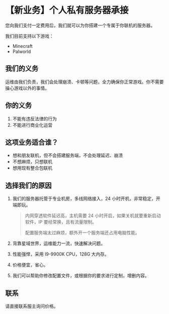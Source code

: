 # 【新业务】个人私有服务器承接

您向我们支付一定费用后，我们就可以为你搭建一个专属于你联机的服务器。

我们目前支持以下游戏：

- Minecraft
- Palworld

## 我们的义务

运维由我们负责，我们会处理崩溃、卡顿等问题，全力确保你正常游戏。你不需要操心游戏以外的事情。

## 你的义务

1. 不能有违反法律的行为
2. 不能进行商业化运营

## 这项业务适合谁？

- 想和朋友联机，但不会搭建服务端，不会处理延迟、崩溃
- 不想麻烦，只想联机
- 想用现有整合包联机

## 选择我们的原因

1. 我们的服务器托管于专业机房，多线网络接入，24 小时开机，非常稳定，开端即玩。

   > 内网穿透软件延迟高，主机需要 24 小时开启，如果关机就要重新启动软件，IP 要经常换，且有流量限制。
   >
   > 配置服务端太过麻烦，额外开一个服务端还占用电脑性能。

2. 背靠星域世界，运维能力一流，快速解决问题。

3. 性能强悍，采用 I9-9900K CPU，128G 大内存。
4. 价格便宜，省心。
5. 我们可以帮助你修改配置文件，或根据你的要求进行定制，增删内容。

## 联系

请直接联系服主询问价格。

